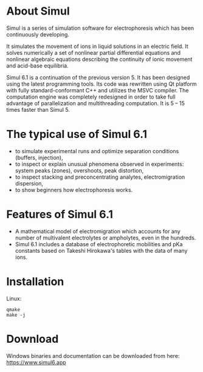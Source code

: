 About Simul
======================

Simul is a series of simulation software for electrophoresis which has been
continuously developing.

It simulates the movement of ions in liquid solutions in an electric field. It
solves numerically a set of nonlinear partial differential equations and
nonlinear algebraic equations describing the continuity of ionic movement and
acid-base equilibria.

Simul 6.1 is a continuation of the previous version 5. It has been designed
using the latest programming tools. Its code was rewritten using Qt platform
with fully standard-conformant C++ and utilizes the MSVC compiler. The
computation engine was completely redesigned in order to take full advantage of
parallelization and multithreading computation. It is 5 – 15 times faster than
Simul 5.

The typical use of Simul 6.1
============================

-    to simulate experimental runs and optimize separation conditions (buffers, injection),
-    to inspect or explain unusual phenomena observed in experiments: system peaks (zones), overshoots, peak distortion,
-    to inspect stacking and preconcentrating analytes, electromigration dispersion,
-    to show beginners how electrophoresis works.

Features of Simul 6.1
=====================

-    A mathematical model of electromigration which accounts for any number of multivalent electrolytes or ampholytes, even in the hundreds.
-    Simul 6.1 includes a database of electrophoretic mobilities and pKa constants based on Takeshi Hirokawa's tables with the data of many ions.


Installation
============

Linux:

```
qmake
make -j
```

Download
========
Windows binaries and documentation can be downloaded from here:
https://www.simul6.app



